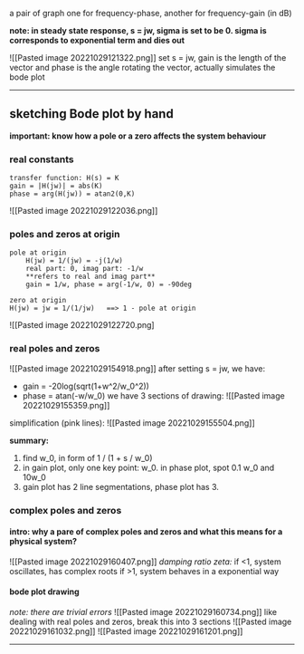 a pair of graph
one for frequency-phase, another for frequency-gain (in dB)

**note: in steady state response, s = jw, sigma is set to be 0. sigma is corresponds to exponential term and dies out**

![[Pasted image 20221029121322.png]]
set s = jw, gain is the length of the vector and phase is the angle
rotating the vector, actually simulates the bode plot
****
## sketching Bode plot by hand
**important: know how a pole or a zero affects the system behaviour**
### real constants
	transfer function: H(s) = K
	gain = |H(jw)| = abs(K)
	phase = arg(H(jw)) = atan2(0,K)
![[Pasted image 20221029122036.png]]
### poles and zeros at origin
	pole at origin
		H(jw) = 1/(jw) = -j(1/w)
		real part: 0, imag part: -1/w
		**refers to real and imag part** 
		gain = 1/w, phase = arg(-1/w, 0) = -90deg
		
	zero at origin
	H(jw) = jw = 1/(1/jw)	==> 1 - pole at origin
![[Pasted image 20221029122720.png]

### real poles and zeros
![[Pasted image 20221029154918.png]]
after setting s = jw, we have:
- gain = -20log(sqrt(1+w^2/w_0^2))
- phase = atan(-w/w_0)
we have 3 sections of drawing:
![[Pasted image 20221029155359.png]]

simplification (pink lines):
![[Pasted image 20221029155504.png]]

**summary:**
1. find w_0, in form of 1 / (1 + s / w_0)
2. in gain plot, only one key point: w_0. in phase plot, spot 0.1 w_0 and 10w_0
3. gain plot has 2 line segmentations, phase plot has 3.
### complex poles and zeros
#### intro: why a pare of complex poles and zeros and what this means for a physical system?
![[Pasted image 20221029160407.png]]
*damping ratio zeta:* 
	if <1, system oscillates, has complex roots
	if >1, system behaves in a exponential way
#### bode plot drawing
*note: there are trivial errors*
![[Pasted image 20221029160734.png]]
like dealing with real poles and zeros, break this into 3 sections
![[Pasted image 20221029161032.png]]
![[Pasted image 20221029161201.png]]


****

